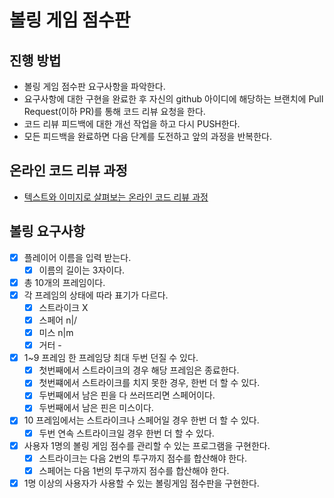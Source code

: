 # 볼링 게임 점수판
## 진행 방법
* 볼링 게임 점수판 요구사항을 파악한다.
* 요구사항에 대한 구현을 완료한 후 자신의 github 아이디에 해당하는 브랜치에 Pull Request(이하 PR)를 통해 코드 리뷰 요청을 한다.
* 코드 리뷰 피드백에 대한 개선 작업을 하고 다시 PUSH한다.
* 모든 피드백을 완료하면 다음 단계를 도전하고 앞의 과정을 반복한다.

## 온라인 코드 리뷰 과정
* [텍스트와 이미지로 살펴보는 온라인 코드 리뷰 과정](https://github.com/next-step/nextstep-docs/tree/master/codereview)

## 볼링 요구사항
- [x] 플레이어 이름을 입력 받는다.
    - [x] 이름의 길이는 3자이다.
- [x] 총 10개의 프레임이다.
- [x] 각 프레임의 상태에 따라 표기가 다르다.
    - [x] 스트라이크 X
    - [x] 스페어 n|/
    - [x] 미스 n|m
    - [x] 거터 -  
- [x] 1~9 프레임 한 프레임당 최대 두번 던질 수 있다.
    - [x] 첫번째에서 스트라이크의 경우 해당 프레임은 종료한다.
    - [x] 첫번쨰에서 스트라이크를 치지 못한 경우, 한번 더 할 수 있다.
    - [x] 두번째에서 남은 핀을 다 쓰러뜨리면 스페어이다.
    - [x] 두번째에서 남은 핀은 미스이다.
- [x] 10 프레임에서는 스트라이크나 스페어일 경우 한번 더 할 수 있다.
    - [x] 두번 연속 스트라이크일 경우 한번 더 할 수 있다.
- [x] 사용자 1명의 볼링 게임 점수를 관리할 수 있는 프로그램을 구현한다.
    - [x] 스트라이크는 다음 2번의 투구까지 점수를 합산해야 한다.
    - [x] 스페어는 다음 1번의 투구까지 점수를 합산해야 한다.
- [x] 1명 이상의 사용자가 사용할 수 있는 볼링게임 점수판을 구현한다.  